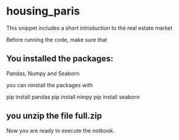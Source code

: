 # housing_paris
This snippet includes a short introduction to the real estate market 

Before running the code, make sure that

## You installed the packages:
Pandas, Numpy and Seaborn

you can ninstall the packages with

pip install pandas
pip install nimpy
pip install seaborn


## you unzip the file full.zip

Now you are ready to execute the notbook.

